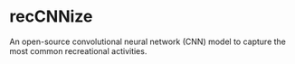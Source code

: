 # recCNNize
An open-source convolutional neural network (CNN) model to capture the most common recreational activities.
